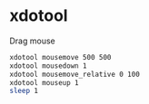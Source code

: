 # xdotool

Drag mouse

```sh
xdotool mousemove 500 500
xdotool mousedown 1
xdotool mousemove_relative 0 100
xdotool mouseup 1
sleep 1
```
